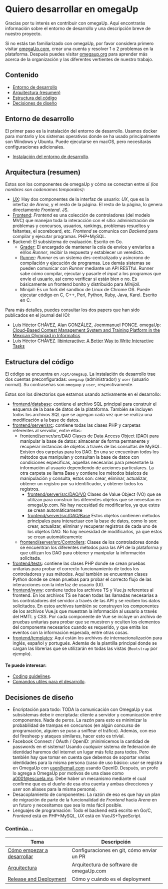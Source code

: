 # Quiero desarrollar en omegaUp

Gracias por tu interés en contribuir con omegaUp. Aquí encontrarás información sobre el entorno de desarrollo y una descripción breve de nuestro proyecto.

Si no estás tan familiarizado con omegaUp, por favor considera primero visitar [omegaUp.com](https://omegaup.com/), crear una cuenta y resolver 1 o 2 problemas en la plataforma. Después puedes visitar [omegaup.org](https://omegaup.org/) para aprender más acerca de la organización y las diferentes vertientes de nuestro trabajo.

## Contenido

- [Entorno de desarrollo](#entorno-de-desarrollo)
- [Arquitectura (resumen)](#arquitectura-resumen)
- [Estructura del código](#estructura-del-código)
- [Decisiones de diseño](#decisiones-de-diseño)

## Entorno de desarrollo
El primer paso es la instalación del entorno de desarrollo. Usamos docker para montarlo y los sistemas operativos donde se ha usado principalmente son Windows y Ubuntu. Puede ejecutarse en macOS, pero necesitarás configuraciones adicionales.
 - [Instalación del entorno de desarrollo](https://github.com/omegaup/omegaup/wiki/Instalaci%C3%B3n-de-m%C3%A1quina-virtual).


## Arquitectura (resumen)
Estos son los componentes de omegaUp y cómo se conectan entre sí _(los nombres son codenames temporales)_:

* [UX](https://github.com/omegaup/omegaup/wiki/UX): Hay dos componentes de la interfaz de usuario: _UX_, que es la interfaz de _Arena_, y el resto de la página. El resto de la página, lo genera directamente _Frontend_. JS.
* [Frontend](https://github.com/omegaup/omegaup/wiki/Frontend): _Frontend_ es una colección de controladores (del modelo MVC) que manejan toda la interacción con el sitio: administración de problemas y concursos, usuarios, rankings, problemas resueltos y faltantes, el scoreboard, etc. _Frontend_ se comunica con _Backend_ para compilar y ejecutar programas. PHP+MySQL.
* Backend: El subsistema de evaluación. Escrito en Go.
  * [Grader](https://github.com/omegaup/omegaup/wiki/Grader): El encargado de mantener la cola de envíos y enviarlos a el/los _Runner_, recibir la respuesta y establecer un veredicto.
  * [Runner](https://github.com/omegaup/omegaup/wiki/Runner): _Runner_ es un sistema des-centralizado y asíncrono de compilación y ejecución de programas. Los demás sistemas se pueden comunicar con _Runner_ mediante un API RESTful. Runner sabe cómo compilar, ejecutar y pasarle el _input_ a los programas que envíe el usuario, así como verificar si están bien o no. Es básicamente un frontend bonito y distribuido para _Minijail_.
  * Minijail: Es un fork del sandbox de Linux de Chrome OS. Puede ejecutar código en C, C++, Perl, Python, Ruby, Java, Karel. Escrito en C.

Para más detalles, puedes consultar los dos papers que han sido publicados en el journal del IOI:

* Luis Héctor CHÁVEZ, Alan GONZÁLEZ, Joemmanuel PONCE.
omegaUp: [Cloud-Based Contest Management System and Training Platform in the Mexican Olympiad in Informatics](http://ioinformatics.org/oi/pdf/v8_2014_169_178.pdf)
* Luis Héctor CHÁVEZ. [libinteractive: A Better Way to Write Interactive Tasks](https://ioinformatics.org/journal/v9_2015_3_14.pdf)


## Estructura del código

El código se encuentra en `/opt/omegaup`. La instalación de desarrollo trae dos cuentas preconfiguradas: `omegaup` (administrador) y `user` (usuario normal). Su contraseñas son `omegaup` y `user`, respectivamente.

Estos son los directorios que estamos usando activamente en el desarrollo:

 - [frontend/database](https://github.com/omegaup/omegaup/tree/main/frontend/database): contiene el archivo SQL principal para construir el esquema de la base de datos de la plataforma. También se incluyen todos los archivos SQL que se agregan cada vez que se realiza una modificación a la base de datos.
 - [frontend/server/src](https://github.com/omegaup/omegaup/tree/main/frontend/server/src): contiene todas las clases PHP y carpetas referentes al servidor, entre ellas:
   - [frontend/server/src/DAO](https://github.com/omegaup/omegaup/tree/main/frontend/server/src/DAO) Clases de Data Access Object (DAO) para manipular la base de datos: almacenar de forma permanente y recuperar instancias de objetos a través de las consultas de MySQL. Existen dos carpetas para los DAO. En una se encuentran todos los métodos que manipulan y consultan la base de datos con condiciones específicas, aquellas necesarias para presentarle la información al usuario dependiendo de acciones particulares. La otra carpeta se llama Base y contiene los métodos básicos de manipulación y consulta, estos son: crear, eliminar, actualizar, obtener un registro por su identificador, y obtener todos los registros.
      - [frontend/server/src/DAO/VO](https://github.com/omegaup/omegaup/tree/main/frontend/server/src/DAO/VO) Clases de Value Object (VO) que se utilizan para construir los diferentes objetos que se necesitan en omegaUp.com. No hay necesidad de modificarlos, ya que estos se crean automáticamente
      - [frontend/server/src/DAO/Base](https://github.com/omegaup/omegaup/tree/main/frontend/server/src/DAO/Base) Estos objetos contienen métodos principales para interactuar con la base de datos, como lo son: crear, actualizar, eliminar y recuperar registros de cada uno de los objetos DAO. No hay necesidad de modificarlos, ya que estos se crean automáticamente
   - [frontend/server/src/Controllers](https://github.com/omegaup/omegaup/tree/main/frontend/server/src/Controllers): Clases de los controladores donde se encuentran los diferentes métodos para las API de la plataforma y que utilizan los DAO para obtener y manipular la información solicitada.
 - [frontend/tests](https://github.com/omegaup/omegaup/tree/main/frontend/tests): contiene las clases PHP donde se crean pruebas unitarias para probar el correcto funcionamiento de todos los controladores y sus métodos. Aquí también se encuentran clases Python donde se crean pruebas para probar el correcto flujo de las interacciones con la interfaz de usuario (UI).
 - [frontend/www](https://github.com/omegaup/omegaup/tree/main/frontend/www): contiene todos los archivos TS y Vue.js referentes al frontend. En los archivos TS se hacen todas las llamadas necesarias a los controladores del servidor a través de las API y se reciben los datos solicitados. En estos archivos también se construyen los componentes de los archivos Vue.js que muestran la información al usuario a través del HMTL y CSS. Por cada componente de Vue se incluye un archivo de pruebas unitarias para probar que se muestren y oculten los elementos del componente necesarios cuando es requerido, y que emita los eventos con la información esperada, entre otras cosas.
 - [frontend/templates](https://github.com/omegaup/omegaup/tree/main/frontend/templates): Aquí están los archivos de internacionalización para inglés, español y portugués. Además de la plantilla principal donde se cargan las librerías que se utilizarán en todas las vistas (`Bootstrap` por ejemplo).

#### Te puede interesar:
 - [Coding guidelines](https://github.com/omegaup/omegaup/wiki/Coding-guidelines).
 - [Comandos utiles para el desarrollo](https://github.com/omegaup/omegaup/wiki/Comandos-%C3%BAtiles-para-el-desarrollo).

## Decisiones de diseño

* Encriptación para todo: TODA la comunicación con OmegaUp y sus subsistemas debe ir encriptada: cliente a servidor y comunicación entre componentes. Nada de peros. La razón para esto es minimizar la probabilidad de trampas en concursos (en algún concurso de programación, alguien se puso a sniffear el tráfico). Además, con eso del firesheep y ataques similares, hacer esto es trivial.
* Facebook Connect / OAuth / OpenID: ¡minimicemos la cantidad de passwords en el sistema! Usando _cualquier_ sistema de federación de identidad haremos del internet un lugar más feliz para todos. Pero también hay que tomar en cuenta que debemos de soportar varias identidades para la misma persona (caso de uso básico: _user_ se registra en OmegaUp con user@email.com usando OpenID. Después, un profe lo agrega a OmegaUp por motivos de una clase como a0001@escuela.mx. Debe haber un mecanismo mediante el cual confirme que es el dueño de esa otra cuenta y ambas direcciones y _user_ son aliases para la misma persona).
* Desacoplamiento de componentes: La razón de eso es que hay un plan de migración de parte de la funcionalidad de _Frontend_ hacia _Arena_ en un futuro y necesitamos que sea lo más fácil posible.
* Lenguajes de programación: Todo el backend está escrito en Go/C, _Frontend_ está en PHP+MySQL, _UX_ está en VueJS+TypeScript.

### Continúa...

| Tema                                                  | Descripción                                                  |
| -----------------------------------------------------  | ------------------------------------------------------------ |
| [Cómo empezar a desarrollar](https://github.com/omegaup/omegaup/wiki/C%C3%B3mo-Hacer-un-Pull-Request) | Configuraciones en git, cómo enviar un PR                    |
| [Arquitectura](https://github.com/omegaup/omegaup/wiki/Arquitectura)  | Arquitectura de software de omegaUp.com                      |
| [Release and Deployment](https://github.com/omegaup/omegaup/wiki/Release-&-deployment)  | Cómo y cuándo es el deployment                               |
